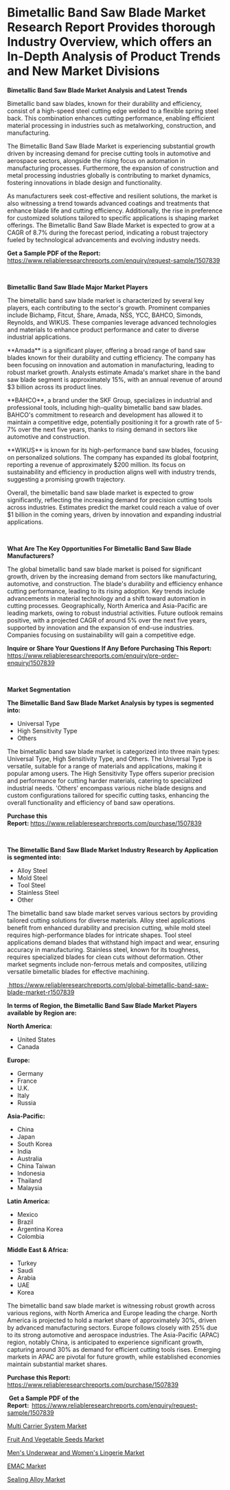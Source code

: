 <p><h1>Bimetallic Band Saw Blade Market Research Report Provides thorough Industry Overview, which offers an In-Depth Analysis of Product Trends and New Market Divisions</h1></p><p><strong>Bimetallic Band Saw Blade Market Analysis and Latest Trends</strong></p>
<p><p>Bimetallic band saw blades, known for their durability and efficiency, consist of a high-speed steel cutting edge welded to a flexible spring steel back. This combination enhances cutting performance, enabling efficient material processing in industries such as metalworking, construction, and manufacturing. </p><p>The Bimetallic Band Saw Blade Market is experiencing substantial growth driven by increasing demand for precise cutting tools in automotive and aerospace sectors, alongside the rising focus on automation in manufacturing processes. Furthermore, the expansion of construction and metal processing industries globally is contributing to market dynamics, fostering innovations in blade design and functionality. </p><p>As manufacturers seek cost-effective and resilient solutions, the market is also witnessing a trend towards advanced coatings and treatments that enhance blade life and cutting efficiency. Additionally, the rise in preference for customized solutions tailored to specific applications is shaping market offerings. The Bimetallic Band Saw Blade Market is expected to grow at a CAGR of 8.7% during the forecast period, indicating a robust trajectory fueled by technological advancements and evolving industry needs.</p></p>
<p><strong>Get a Sample PDF of the Report:&nbsp;</strong> <a href="https://www.reliableresearchreports.com/enquiry/request-sample/1507839">https://www.reliableresearchreports.com/enquiry/request-sample/1507839</a></p>
<p>&nbsp;</p>
<p><strong>Bimetallic Band Saw Blade Major Market Players</strong></p>
<p><p>The bimetallic band saw blade market is characterized by several key players, each contributing to the sector's growth. Prominent companies include Bichamp, Fitcut, Share, Amada, NSS, YCC, BAHCO, Simonds, Reynolds, and WIKUS. These companies leverage advanced technologies and materials to enhance product performance and cater to diverse industrial applications.</p><p>**Amada** is a significant player, offering a broad range of band saw blades known for their durability and cutting efficiency. The company has been focusing on innovation and automation in manufacturing, leading to robust market growth. Analysts estimate Amada's market share in the band saw blade segment is approximately 15%, with an annual revenue of around $3 billion across its product lines.</p><p>**BAHCO**, a brand under the SKF Group, specializes in industrial and professional tools, including high-quality bimetallic band saw blades. BAHCO's commitment to research and development has allowed it to maintain a competitive edge, potentially positioning it for a growth rate of 5-7% over the next five years, thanks to rising demand in sectors like automotive and construction.</p><p>**WIKUS** is known for its high-performance band saw blades, focusing on personalized solutions. The company has expanded its global footprint, reporting a revenue of approximately $200 million. Its focus on sustainability and efficiency in production aligns well with industry trends, suggesting a promising growth trajectory.</p><p>Overall, the bimetallic band saw blade market is expected to grow significantly, reflecting the increasing demand for precision cutting tools across industries. Estimates predict the market could reach a value of over $1 billion in the coming years, driven by innovation and expanding industrial applications.</p></p>
<p>&nbsp;</p>
<p><strong>What Are The Key Opportunities For Bimetallic Band Saw Blade Manufacturers?</strong></p>
<p><p>The global bimetallic band saw blade market is poised for significant growth, driven by the increasing demand from sectors like manufacturing, automotive, and construction. The blade's durability and efficiency enhance cutting performance, leading to its rising adoption. Key trends include advancements in material technology and a shift toward automation in cutting processes. Geographically, North America and Asia-Pacific are leading markets, owing to robust industrial activities. Future outlook remains positive, with a projected CAGR of around 5% over the next five years, supported by innovation and the expansion of end-use industries. Companies focusing on sustainability will gain a competitive edge.</p></p>
<p><strong>Inquire or Share Your Questions If Any Before Purchasing This Report:</strong> <a href="https://www.reliableresearchreports.com/enquiry/pre-order-enquiry/1507839">https://www.reliableresearchreports.com/enquiry/pre-order-enquiry/1507839</a></p>
<p>&nbsp;</p>
<p><strong>Market Segmentation</strong></p>
<p><strong>The Bimetallic Band Saw Blade Market Analysis by types is segmented into:</strong></p>
<p><ul><li>Universal Type</li><li>High Sensitivity Type</li><li>Others</li></ul></p>
<p><p>The bimetallic band saw blade market is categorized into three main types: Universal Type, High Sensitivity Type, and Others. The Universal Type is versatile, suitable for a range of materials and applications, making it popular among users. The High Sensitivity Type offers superior precision and performance for cutting harder materials, catering to specialized industrial needs. 'Others' encompass various niche blade designs and custom configurations tailored for specific cutting tasks, enhancing the overall functionality and efficiency of band saw operations.</p></p>
<p><strong>Purchase this Report:&nbsp;</strong><a href="https://www.reliableresearchreports.com/purchase/1507839">https://www.reliableresearchreports.com/purchase/1507839</a></p>
<p>&nbsp;</p>
<p><strong>The Bimetallic Band Saw Blade Market Industry Research by Application is segmented into:</strong></p>
<p><ul><li>Alloy Steel</li><li>Mold Steel</li><li>Tool Steel</li><li>Stainless Steel</li><li>Other</li></ul></p>
<p><p>The bimetallic band saw blade market serves various sectors by providing tailored cutting solutions for diverse materials. Alloy steel applications benefit from enhanced durability and precision cutting, while mold steel requires high-performance blades for intricate shapes. Tool steel applications demand blades that withstand high impact and wear, ensuring accuracy in manufacturing. Stainless steel, known for its toughness, requires specialized blades for clean cuts without deformation. Other market segments include non-ferrous metals and composites, utilizing versatile bimetallic blades for effective machining.</p></p>
<p><a href="https://www.reliableresearchreports.com/global-bimetallic-band-saw-blade-market-r1507839">&nbsp;https://www.reliableresearchreports.com/global-bimetallic-band-saw-blade-market-r1507839</a></p>
<p><strong>In terms of Region, the Bimetallic Band Saw Blade Market Players available by Region are:</strong></p>
<p>
    <p> <strong> North America: </strong>
        <ul>
            <li>United States</li>
            <li>Canada</li>
        </ul>
        </p> 
    <p> <strong> Europe: </strong>
        <ul>
            <li>Germany</li>
            <li>France</li>
            <li>U.K.</li>
            <li>Italy</li>
            <li>Russia</li>
        </ul>
        </p> 
    <p> <strong> Asia-Pacific: </strong>
        <ul>
            <li>China</li>
            <li>Japan</li>
            <li>South Korea</li>
            <li>India</li>
            <li>Australia</li>
            <li>China Taiwan</li>
            <li>Indonesia</li>
            <li>Thailand</li>
            <li>Malaysia</li>
        </ul>
        </p> 
    <p> <strong> Latin America: </strong>
        <ul>
            <li>Mexico</li>
            <li>Brazil</li>
            <li>Argentina Korea</li>
            <li>Colombia</li>
        </ul>
        </p> 
    <p> <strong> Middle East & Africa: </strong>
        <ul>
            <li>Turkey</li>
            <li>Saudi</li>
            <li>Arabia</li>
            <li>UAE</li>
            <li>Korea</li>
        </ul>
    </p>
    </p>
<p><p>The bimetallic band saw blade market is witnessing robust growth across various regions, with North America and Europe leading the charge. North America is projected to hold a market share of approximately 30%, driven by advanced manufacturing sectors. Europe follows closely with 25% due to its strong automotive and aerospace industries. The Asia-Pacific (APAC) region, notably China, is anticipated to experience significant growth, capturing around 30% as demand for efficient cutting tools rises. Emerging markets in APAC are pivotal for future growth, while established economies maintain substantial market shares.</p></p>
<p><strong>Purchase this Report: </strong><a href="https://www.reliableresearchreports.com/purchase/1507839">https://www.reliableresearchreports.com/purchase/1507839</a></p>
<p>&nbsp;<strong>Get a Sample PDF of the Report:&nbsp;&nbsp;</strong><a href="https://www.reliableresearchreports.com/enquiry/request-sample/1507839">https://www.reliableresearchreports.com/enquiry/request-sample/1507839</a></p>
<p><strong></strong></p>
<p><p><a href="https://www.linkedin.com/pulse/insights-multi-carrier-system-market-size-which-expanding-14-zrwrf?trackingId=aEORKhdcQK2HdBb4WV2dig%3D%3D">Multi Carrier System Market</a></p><p><a href="https://medium.com/@zackeiracotton81/fruit-and-vegetable-seeds-market-trends-and-market-growth-outlook-2024-2031-fb5ae9a34ba5?postPublishedType=repub">Fruit And Vegetable Seeds Market</a></p><p><a href="https://issuu.com/reportprime-2/docs/mens-underwear-and-womens-lingerie-_091937481cf1fb">Men's Underwear and Women's Lingerie Market</a></p><p><a href="https://medium.com/@zackeiracotton81/emac-market-size-share-growth-and-market-analysis-by-type-by-application-b93daca943ed">EMAC Market</a></p><p><a href="https://github.com/PeterParrish5/Market-Research-Report-List-6/blob/main/sealing-alloy-market.md">Sealing Alloy Market</a></p></p>